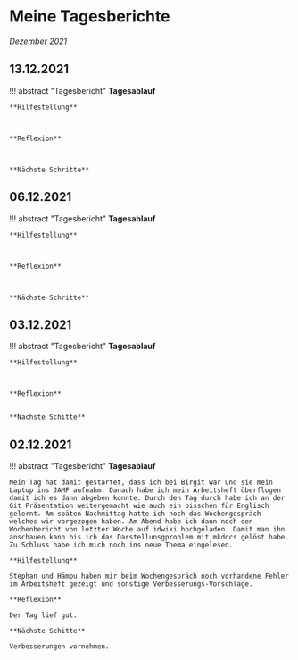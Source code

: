 # **Meine Tagesberichte**
*Dezember 2021*

## **13.12.2021**

!!! abstract "Tagesbericht"
    **Tagesablauf**



    **Hilfestellung**



    **Reflexion**



    **Nächste Schritte**



## **06.12.2021**

!!! abstract "Tagesbericht"
    **Tagesablauf**



    **Hilfestellung**



    **Reflexion**



    **Nächste Schritte**



## **03.12.2021**

!!! abstract "Tagesbericht"
    **Tagesablauf**



    **Hilfestellung**



    **Reflexion**


    **Nächste Schitte**



## **02.12.2021**

!!! abstract "Tagesbericht"
    **Tagesablauf**

    Mein Tag hat damit gestartet, dass ich bei Birgit war und sie mein Laptop ins JAMF aufnahm. Danach habe ich mein Arbeitsheft überflogen damit ich es dann abgeben konnte. Durch den Tag durch habe ich an der Git Präsentation weitergemacht wie auch ein bisschen für Englisch gelernt. Am späten Nachmittag hatte ich noch das Wochengespräch welches wir vorgezogen haben. Am Abend habe ich dann noch den Wochenbericht von letzter Woche auf idwiki hochgeladen. Damit man ihn anschauen kann bis ich das Darstellunsgproblem mit mkdocs gelöst habe. Zu Schluss habe ich mich noch ins neue Thema eingelesen.

    **Hilfestellung**

    Stephan und Hämpu haben mir beim Wochengespräch noch vorhandene Fehler im Arbeitsheft gezeigt und sonstige Verbesserungs-Vorschläge.

    **Reflexion**

    Der Tag lief gut.

    **Nächste Schitte**

    Verbesserungen vornehmen.
